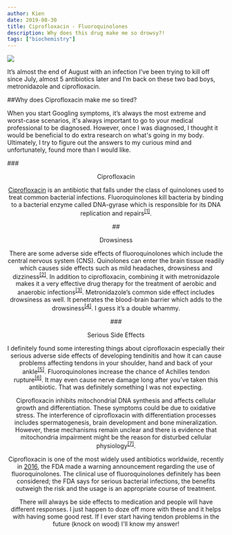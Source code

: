 ```yaml
---
author: Kien
date: 2019-08-30
title: Ciprofloxacin - Fluoroquinolones
description: Why does this drug make me so drowsy?!
tags: ["biochemistry"]
---
```


![](https://images.unsplash.com/photo-1493548578639-b0c241186eb0?ixlib=rb-1.2.1&ixid=eyJhcHBfaWQiOjEyMDd9&auto=format&fit=crop&w=1950&q=80)

It’s almost the end of August with an infection I’ve been trying to kill off since July, almost 5 antibiotics later and I’m back on these two bad boys, metronidazole and ciprofloxacin.

##Why does Ciprofloxacin make me so tired?

When you start Googling symptoms, it’s always the most extreme and worst-case scenarios, it's always important to go to your medical professional to be diagnosed. However, once I was diagnosed, I thought it would be beneficial to do extra research on what's going in my body. Ultimately, I try to figure out the answers to my curious mind and unfortunately, found more than I would like.

###<center>Ciprofloxacin

<a href="https://en.wikipedia.org/wiki/Ciprofloxacin" target="_blank">Ciprofloxacin</a> is an antibiotic that falls under the class of quinolones used to treat common bacterial infections. Fluoroquinolones kill bacteria by binding to a bacterial enzyme called DNA-gyrase which is responsible for its DNA replication and repairs<sup><a href="https://www.ncbi.nlm.nih.gov/pubmed/1657531" target="_blank">[1]</sup></a>.

##<center>Drowsiness

There are some adverse side effects of fluoroquinolones which include the central nervous system (CNS). Quinolones can enter the brain tissue readily which causes side effects such as mild headaches, drowsiness and dizziness<sup><a href="https://www.ncbi.nlm.nih.gov/pubmed/2672249" target="_blank">[2]</sup></a>. In addition to ciprofloxacin, combining it with metronidazole makes it a very effective drug therapy for the treatment of aerobic and anaerobic infections<sup><a href="https://www.ncbi.nlm.nih.gov/pubmed/3182096" target="_blank">[3]</sup></a>. Metronidazole’s common side effect includes drowsiness as well. It penetrates the blood-brain barrier which adds to the drowsiness<sup><a href="https://www.ncbi.nlm.nih.gov/pmc/articles/PMC2952976/" target="_blank">[4]</sup></a>. I guess it’s a double whammy.

###<center>Serious Side Effects

I definitely found some interesting things about ciprofloxacin especially their serious adverse side effects of developing tendinitis and how it can cause problems affecting tendons in your shoulder, hand and back of your ankle<sup><a href="https://medlineplus.gov/druginfo/meds/a688016.html" target="_blank">[5]</sup></a>. Fluoroquinolones increase the chance of Achilles tendon rupture<sup><a href="https://www.ncbi.nlm.nih.gov/pmc/articles/PMC2921747/" target="_blank">[6]</sup></a>. It may even cause nerve damage long after you’ve taken this antibiotic. That was definitely something I was not expecting.

Ciprofloxacin inhibits mitochondrial DNA synthesis and affects cellular growth and differentiation. These symptoms could be due to oxidative stress. The interference of ciprofloxacin with differentiation processes includes spermatogenesis, brain development and bone mineralization. However, these mechanisms remain unclear and there is evidence that mitochondria impairment might be the reason for disturbed cellular physiology<sup><a href="https://academic.oup.com/nar/article/46/18/9625/5088042" target="_blank">[7]</sup></a>.

Ciprofloxacin is one of the most widely used antibiotics worldwide, recently in <a href="https://www.fda.gov/drugs/drug-safety-and-availability/fda-drug-safety-communication-fda-updates-warnings-oral-and-injectable-fluoroquinolone-antibiotics" target="_blank">2016</a>, the FDA made a warning announcement regarding the use of fluoroquinolones. The clinical use of fluoroquinolones definitely has been considered; the FDA says for serious bacterial infections, the benefits outweigh the risk and the usage is an appropriate course of treatment.

There will always be side effects to medication and people will have different responses. I just happen to doze off more with these and it helps with having some good rest. If I ever start having tendon problems in the future (knock on wood) I'll know my answer!

